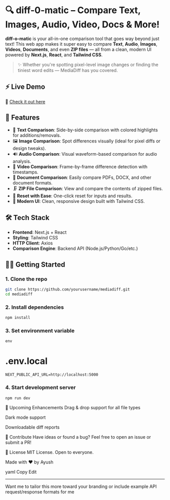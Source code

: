 # 🔍 diff-0-matic – Compare Text, Images, Audio, Video, Docs & More!

**diff-o-matic** is your all-in-one comparison tool that goes way beyond just text! This web app makes it super easy to compare **Text**, **Audio**, **Images**, **Videos**, **Documents**, and even **ZIP files** — all from a clean, modern UI powered by **Next.js**, **React**, and **Tailwind CSS**.

> ✨ Whether you're spotting pixel-level image changes or finding the tiniest word edits — MediaDiff has you covered.

## ⚡ Live Demo

🚀 [Check it out here](https://your-live-demo-link.com)

## 🎯 Features

- 📝 **Text Comparison**: Side-by-side comparison with colored highlights for additions/removals.
- 🖼️ **Image Comparison**: Spot differences visually (ideal for pixel diffs or design tweaks).
- 🔊 **Audio Comparison**: Visual waveform-based comparison for audio analysis.
- 🎥 **Video Comparison**: Frame-by-frame difference detection with timestamps.
- 📄 **Document Comparison**: Easily compare PDFs, DOCX, and other document formats.
- 🗜️ **ZIP File Comparison**: View and compare the contents of zipped files.
- 🧼 **Reset with Ease**: One-click reset for inputs and results.
- 🌙 **Modern UI**: Clean, responsive design built with Tailwind CSS.



## 🛠 Tech Stack

- **Frontend**: Next.js + React
- **Styling**: Tailwind CSS
- **HTTP Client**: Axios
- **Comparison Engine**: Backend API (Node.js/Python/Go/etc.)

## 🧑‍💻 Getting Started

### 1. Clone the repo

```bash
git clone https://github.com/yourusername/mediadiff.git
cd mediadiff

```

### 2. Install dependencies
```bash
npm install
```
### 3. Set environment variable

```
env
```
# .env.local
```
NEXT_PUBLIC_API_URL=http://localhost:5000
```
### 4. Start development server
```bash
npm run dev
```
🚀 Upcoming Enhancements
 Drag & drop support for all file types

 Dark mode support

 Downloadable diff reports

🙌 Contribute
Have ideas or found a bug? Feel free to open an issue or submit a PR!

📜 License
MIT License. Open to everyone.

Made with ❤️ by Ayush

yaml
Copy
Edit

---

Want me to tailor this more toward your branding or include example API request/response formats for me

